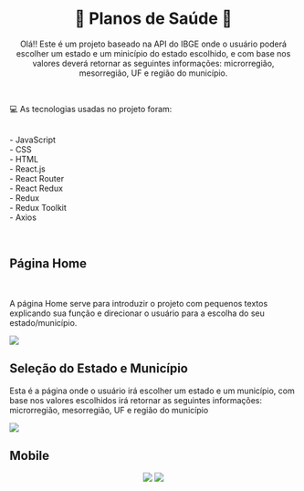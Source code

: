 <div align="center">
<h1> 🚀 Planos de Saúde 🚀 </h1>
</div>
  
<p align="center">
  Olá!! Este é um projeto baseado na API do IBGE onde o usuário poderá escolher um estado e um minicípio do estado escolhido,
  e com base nos valores deverá retornar as seguintes informações: microrregião, mesorregião, UF e região do município.
</p>
  
<br>
  
<p>💻 As tecnologias usadas no projeto foram:
   
<p>
<br> - JavaScript
<br> - CSS
<br> - HTML
<br> - React.js
<br> - React Router
<br> - React Redux
<br> - Redux
<br> - Redux Toolkit
<br> - Axios
</p>

<br>

<h2>Página Home</h2>

<br>

<p>A página Home serve para introduzir o projeto com pequenos textos explicando sua função e direcionar o usuário para a escolha do seu estado/município.</p>

<img src=https://user-images.githubusercontent.com/95176596/208313950-ec5cca32-39d7-4f66-97a1-06f780ead021.png>

<h2>Seleção do Estado e Município</h2>
<p>
  Esta é a página onde o usuário irá escolher um estado e um município, com base nos valores escolhidos irá retornar as seguintes informações:
  microrregião, mesorregião, UF e região do município
</p>

<img src=https://user-images.githubusercontent.com/95176596/208314080-a3fb9c5d-bea4-4b67-97e0-8390e24e643a.png>

<br>

<h2>Mobile</h2>
<div align="center">
  <img src=https://user-images.githubusercontent.com/95176596/208314221-89776dce-4823-4f54-a718-6898fa0dd28a.gif>
  <img src=https://user-images.githubusercontent.com/95176596/208314230-a1bc382d-d606-4b2e-a057-b04da6d76ea6.gif>
</div>
